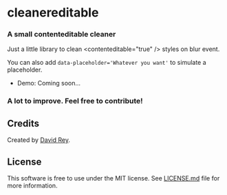 # cleanereditable
### A small contenteditable cleaner

Just a little library to clean &lt;contenteditable="true" /&gt; styles on blur event.

You can also add `data-placeholder='Whatever you want'` to simulate a placeholder.

+ Demo: Coming soon...


### A lot to improve. Feel free to contribute!

## Credits
Created by [David Rey](http://twitter.com/dreyacosta).

## License

This software is free to use under the MIT license. See [LICENSE.md](https://github.com/dreyacosta/cleanereditable/blob/master/LICENSE.md) file for more information.